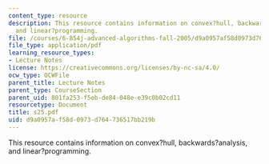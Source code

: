 ```yaml
---
content_type: resource
description: This resource contains information on convex?hull, backwards?analysis,
  and linear?programming.
file: /courses/6-854j-advanced-algorithms-fall-2005/d9a0957af58d0973d764736517bb219b_s25.pdf
file_type: application/pdf
learning_resource_types:
- Lecture Notes
license: https://creativecommons.org/licenses/by-nc-sa/4.0/
ocw_type: OCWFile
parent_title: Lecture Notes
parent_type: CourseSection
parent_uid: 801fa253-f5eb-de84-048e-e39c0b02cd11
resourcetype: Document
title: s25.pdf
uid: d9a0957a-f58d-0973-d764-736517bb219b
---
```

This resource contains information on convex?hull, backwards?analysis, and linear?programming.